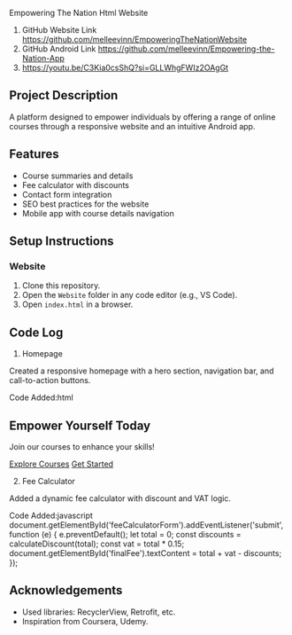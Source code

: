 
Empowering The Nation Html Website

1. GitHub Website Link  https://github.com/melleevinn/EmpoweringTheNationWebsite
2. GitHub Android Link https://github.com/melleevinn/Empowering-the-Nation-App
3. https://youtu.be/C3Kia0csShQ?si=GLLWhgFWIz2OAgGt


## Project Description
A platform designed to empower individuals by offering a range of online courses through a responsive website and an intuitive Android app.

## Features
- Course summaries and details
- Fee calculator with discounts
- Contact form integration
- SEO best practices for the website
- Mobile app with course details navigation

## Setup Instructions

### Website
1. Clone this repository.
2. Open the `Website` folder in any code editor (e.g., VS Code).
3. Open `index.html` in a browser.


## Code Log

1. Homepage

Created a responsive homepage with a hero section, navigation bar, and call-to-action buttons.

Code Added:html
<section class="hero">
    <h1>Empower Yourself Today</h1>
    <p>Join our courses to enhance your skills!</p>
    <a href="courses.html" class="cta-button">Explore Courses</a>
    <a href="contact.html" class="cta-button">Get Started</a>
</section>

2. Fee Calculator

Added a dynamic fee calculator with discount and VAT logic.

Code Added:javascript
document.getElementById('feeCalculatorForm').addEventListener('submit', function (e) {
    e.preventDefault();
    let total = 0;
    const discounts = calculateDiscount(total);
    const vat = total * 0.15;
    document.getElementById('finalFee').textContent = total + vat - discounts;
});

## Acknowledgements
- Used libraries: RecyclerView, Retrofit, etc.
- Inspiration from Coursera, Udemy.
